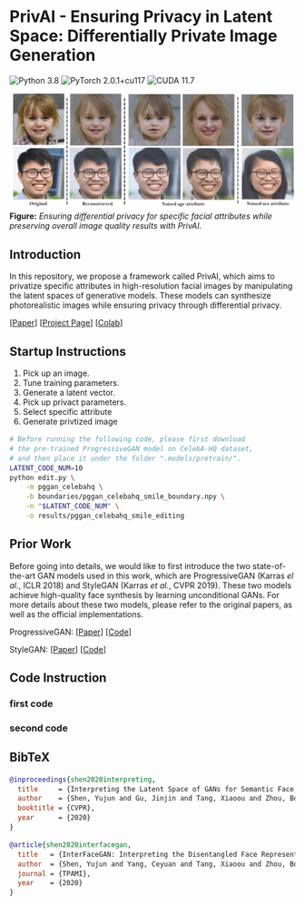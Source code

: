 # PrivAI - Ensuring Privacy in Latent Space: Differentially Private Image Generation

![Python 3.8](https://img.shields.io/badge/python-3.8-green.svg?style=plastic)
![PyTorch 2.0.1+cu117](https://img.shields.io/badge/pytorch-2.0.1%2Bcu117-green.svg?style=plastic)
![CUDA 11.7](https://img.shields.io/badge/cuda-11.7-green.svg?style=plastic)

![image](./docs/image1.jpg)
**Figure:** *Ensuring differential privacy for specific facial attributes while preserving overall image quality results with PrivAI.*

## Introduction
In this repository, we propose a framework called PrivAI, which aims to privatize specific attributes in high-resolution facial images by manipulating the latent spaces of generative models. These models can synthesize photorealistic images while ensuring privacy through differential privacy.

[[Paper](https://arxiv.org/)]
[[Project Page](https://github.com/jamelof23/PrivAI)]
[[Colab](https://colab.research.google.com/github/jamelof23/PrivAI/blob/master/docs/PrivAI.ipynb)]

## Startup Instructions

1) Pick up an image.
2) Tune training parameters.
3) Generate a latent vector.
4) Pick up privact parameters.
5) Select specific attribute
6) Generate privtized image
   
```bash
# Before running the following code, please first download
# the pre-trained ProgressiveGAN model on CelebA-HQ dataset,
# and then place it under the folder ".models/pretrain/".
LATENT_CODE_NUM=10
python edit.py \
    -m pggan_celebahq \
    -b boundaries/pggan_celebahq_smile_boundary.npy \
    -n "$LATENT_CODE_NUM" \
    -o results/pggan_celebahq_smile_editing
```

## Prior Work

Before going into details, we would like to first introduce the two state-of-the-art GAN models used in this work, which are ProgressiveGAN (Karras *el al.*, ICLR 2018) and StyleGAN (Karras *et al.*, CVPR 2019). These two models achieve high-quality face synthesis by learning unconditional GANs. For more details about these two models, please refer to the original papers, as well as the official implementations.

ProgressiveGAN:
  [[Paper](https://arxiv.org/pdf/1710.10196.pdf)]
  [[Code](https://github.com/tkarras/progressive_growing_of_gans)]

StyleGAN:
  [[Paper](https://arxiv.org/pdf/1812.04948.pdf)]
  [[Code](https://github.com/NVlabs/stylegan)]


  ## Code Instruction

  ### first code

  ### second code


  ## BibTeX

```bibtex
@inproceedings{shen2020interpreting,
  title     = {Interpreting the Latent Space of GANs for Semantic Face Editing},
  author    = {Shen, Yujun and Gu, Jinjin and Tang, Xiaoou and Zhou, Bolei},
  booktitle = {CVPR},
  year      = {2020}
}
```

```bibtex
@article{shen2020interfacegan,
  title   = {InterFaceGAN: Interpreting the Disentangled Face Representation Learned by GANs},
  author  = {Shen, Yujun and Yang, Ceyuan and Tang, Xiaoou and Zhou, Bolei},
  journal = {TPAMI},
  year    = {2020}
}
```
